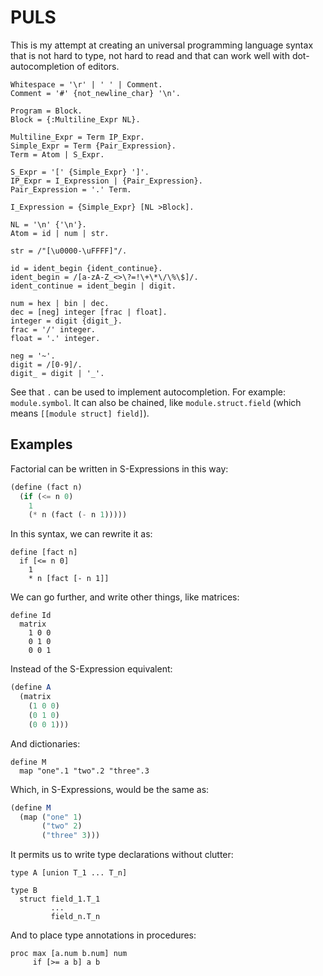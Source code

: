 # PULS

This is my attempt at creating an universal programming language
syntax that is not hard to type, not hard to read and
that can work well with dot-autocompletion of editors.

```ebnf
Whitespace = '\r' | ' ' | Comment.
Comment = '#' {not_newline_char} '\n'.

Program = Block.
Block = {:Multiline_Expr NL}.

Multiline_Expr = Term IP_Expr.
Simple_Expr = Term {Pair_Expression}.
Term = Atom | S_Expr.

S_Expr = '[' {Simple_Expr} ']'.
IP_Expr = I_Expression | {Pair_Expression}.
Pair_Expression = '.' Term.

I_Expression = {Simple_Expr} [NL >Block].

NL = '\n' {'\n'}.
Atom = id | num | str.

str = /"[\u0000-\uFFFF]"/.

id = ident_begin {ident_continue}.
ident_begin = /[a-zA-Z_<>\?=!\+\*\/\%\$]/.
ident_continue = ident_begin | digit.

num = hex | bin | dec.
dec = [neg] integer [frac | float].
integer = digit {digit_}.
frac = '/' integer.
float = '.' integer.

neg = '~'.
digit = /[0-9]/.
digit_ = digit | '_'.
```

See that `.` can be used to implement autocompletion.
For example: `module.symbol`.
It can also be chained, like
`module.struct.field` (which means `[[module struct] field]`).

## Examples

Factorial can be written in S-Expressions in this way:

```scheme
(define (fact n)
  (if (<= n 0)
    1
    (* n (fact (- n 1)))))
```

In this syntax, we can rewrite it as:

```
define [fact n]
  if [<= n 0]
    1
    * n [fact [- n 1]]
```

We can go further, and write other things,
like matrices:

```
define Id
  matrix
    1 0 0
    0 1 0
    0 0 1
```

Instead of the S-Expression equivalent:

```scheme
(define A
  (matrix
    (1 0 0)
    (0 1 0)
    (0 0 1)))
```

And dictionaries:

```
define M
  map "one".1 "two".2 "three".3
```

Which, in S-Expressions, would be the same as:

```scheme
(define M
  (map ("one" 1)
       ("two" 2)
       ("three" 3)))
```

It permits us to write type declarations
without clutter:

```
type A [union T_1 ... T_n]

type B
  struct field_1.T_1
         ...
         field_n.T_n
```

And to place type annotations in procedures:

```
proc max [a.num b.num] num
     if [>= a b] a b
```

